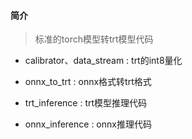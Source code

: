 #### 简介
>标准的torch模型转trt模型代码
>

- calibrator、data_stream : trt的int8量化

- onnx_to_trt : onnx格式转trt格式

- trt_inference : trt模型推理代码

- onnx_inference : onnx推理代码